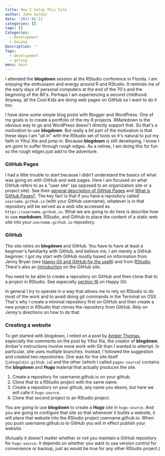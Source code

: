 ```yaml
---
title: How I Setup This Site
author: John Goldin
date: '2017-02-11'
categories: []
tags: []
Categories:
  - Development
  - GoLang
Description: ''
Tags:
  - Development
  - golang
menu: main
---
```

I attended the **blogdown** session at the RStudio conference in Florida. I am enjoying the enthusiasm and energy around R and RStudio.
It reminds me of the early days of personal computers at the end of the 70's and the beginning of the 80's. Perhaps I am experiencing a second
childhood. Anyway, all the Cool Kids are doing web pages on GitHub so I want to do it too.

I have done some simple blog posts with Blogger and WordPress. One of my goals is to create a portfolio of the my R projects.
RMarkdown is the obvious way to go and WordPress doesn't directly support
that. So that's a motivation to use **blogdown**. But really a bit part of the
motivation is that these days I am "all in" with the RStudio set of
tools so it's natural to put my faith in Yihui Xie and jump in. Because **blogdown** is still developing,
I know I am goint to suffer through rough edges. As a retiree, I am
doing this for fun so the rough edges just add to the adventure.

### GitHub Pages
I had a little trouble to start because I didn't understand the basics of
what was going on with GitHub and web pages. Here I am focused on what GitHub refers to as a "user site" (as opposed to an organization site or a project site). See their [general description of GitHub Pages](https://pages.github.com/) and [What is GitHub Pages?](https://help.github.com/articles/what-is-github-pages). The key
fact is that if you have a repository called `username.github.io` (with your
GitHub username), whatever is in that repository will be served
as a web site accessed as `https://username.github.io`. What
we are going to do here is describe how to use **markdown**, RStudio,
and GitHub to place the content of a static web site into
your `username.github.io` repository.

### GitHub
The site relies on **blogdown** and GitHub. You have to have at least a beginner's familiarity with GitHub, and believe me, I am merely a
GitHub beginner. I got my start with GitHub mostly based on information
from Jenny Bryan (see [Happy Git and GitHub for the useR](http://happygitwithr.com/)) and from [RStudio](https://support.rstudio.com/hc/en-us/articles/200532077-Version-Control-with-Git-and-SVN). There's also an [introduction](https://guides.github.com/activities/hello-world/) on the GitHub site.

You need to be able to create a repository on GitHub and then
clone that to a project in RStudio. See especially [section 16](http://happygitwithr.com/new-github-first.html) on Happy Git.

In general I try to operate in a way that allows me to rely on RStudio to do most of the work and to avoid doing git commands in the Terminal on OSX.
That's why I create a minimal repository first on GitHub and then create
a new project in RStudio that clones the repository from GitHub. Rely on
Jenny's directions on how to do that.

### Creating a website
To get started with blogdown, I relied on a post by [Amber Thomas](https://proquestionasker.github.io/blog/Making_Site/),
especially the comments on the post by Yihui Xie, the creator of
**blogdown**. Amber's instructions involve more work with Git than I wanted
to attempt. In particular, she uses multiple branches. Instead,
I followed the suggestion and created two repositories.
One was for the site itself (`johngoldin.github.io`) and the other (which I called `pages-source`) contains the **blogdown** and **Hugo** material
that actually produces the site. 

1. Create a repository for username.github.io on your github.
2. Clone that to a RStudio project with the same name.
3. Create a repository on your github, any name you desire, but here we will calle it `hugo-source`.
4. Clone that second project to an RStudio project.

You are going to use **blogdown** to create a **Hugo** site in
`hugo-source`. And you are going to configure that site
so that whenever it builds a website, it will place that
website into the RStudio project username.github.io.
When you push username.github.io to GitHub you will in effect
publish your website.

(Actually it doesn't matter whether or not you maintain
a GitHub repository for `hugo-source`. It depends on whether
you want to use version control for convenience or backup, just
as would be true for any other RStudio project.)

